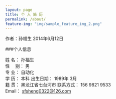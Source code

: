 ```yaml
---
layout: page
title: 个 人 简 历
permalink: /about/
feature-img: "img/sample_feature_img_2.png"
---
```


作者：孙福生
2014年6月12日

###个人信息

姓   名：  孙福生                 
性　  别：  男               
专   业：  自动化                 
学    历：  本科
出生日期：  1989年 3月            
籍    贯：  黑龙江省七台河市
联系方式：  156 9821 9533         
Email：   sfsheng0322@126.com
